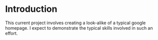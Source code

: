 # Introduction

This current project involves creating a look-alike of a typical google homepage. I expect to demonstrate the typical skills involved in such an effort.